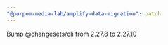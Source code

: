 ```yaml
---
"@purpom-media-lab/amplify-data-migration": patch
---
```


Bump @changesets/cli from 2.27.8 to 2.27.10
